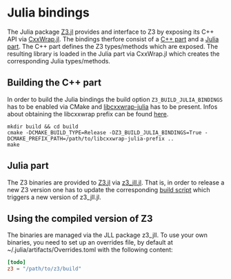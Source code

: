 # Julia bindings

The Julia package [Z3.jl](https://github.com/ahumenberger/Z3.jl) provides and interface to Z3 by exposing its C++ API via [CxxWrap.jl](https://github.com/JuliaInterop/CxxWrap.jl). The bindings therfore consist of a [C++ part](src/api/julia/z3jl.cpp) and a [Julia part](https://github.com/ahumenberger/Z3.jl). The C++ part defines the Z3 types/methods which are exposed. The resulting library is loaded in the Julia part via CxxWrap.jl which creates the corresponding Julia types/methods.

## Building the C++ part 

In order to build the Julia bindings the build option `Z3_BUILD_JULIA_BINDINGS` has to be enabled via CMake and [libcxxwrap-julia](https://github.com/JuliaInterop/libcxxwrap-julia) has to be present. Infos about obtaining the libcxxwrap prefix can be found [here](https://github.com/JuliaInterop/CxxWrap.jl#compiling-the-c-code).

```
mkdir build && cd build
cmake -DCMAKE_BUILD_TYPE=Release -DZ3_BUILD_JULIA_BINDINGS=True -DCMAKE_PREFIX_PATH=/path/to/libcxxwrap-julia-prefix ..
make
```

## Julia part

The Z3 binaries are provided to [Z3.jl](https://github.com/ahumenberger/Z3.jl) via [z3_jll.jl](https://github.com/JuliaBinaryWrappers/z3_jll.jl). That is, in order to release a new Z3 version one has to update the corresponding [build script](https://github.com/JuliaPackaging/Yggdrasil/tree/master/Z/z3) which triggers a new version of z3_jll.jl.

## Using the compiled version of Z3

The binaries are managed via the JLL package z3_jll. To use your own binaries, you need to set up an overrides file, by default at ~/.julia/artifacts/Overrides.toml with the following content:

```toml
[todo]
z3 = "/path/to/z3/build"
```
